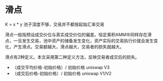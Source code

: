 # 滑点
K = x * y
池子深度不够，交易并不都按起始汇率交易

滑点一般指预设成交价位与真实成交价位的偏差。恒定乘积AMM中同样存在滑点，一旦发生交易，池中资产的储备发生变化，资产实际的交易执行价就会发生变化，产生滑点。交易额越大，滑点越大，交易者的损失就越大。

滑点有2种定义。本文采用第二种定义方法，反映交易者成交后的损失。
 * （成交平均价格-初始价格）/ 初始价格 uniswap V3
 * （成交后价格-初始价格）/ 初始价格 uniswap V1/V2
